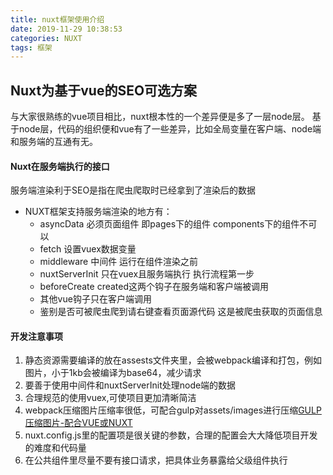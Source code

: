 ```yaml
---
title: nuxt框架使用介绍
date: 2019-11-29 10:38:53
categories: NUXT
tags: 框架
---
```


## Nuxt为基于vue的SEO可选方案

与大家很熟练的vue项目相比，nuxt根本性的一个差异便是多了一层node层。
基于node层，代码的组织便和vue有了一些差异，比如全局变量在客户端、node端和服务端的互通有无。

#### Nuxt在服务端执行的接口

  服务端渲染利于SEO是指在爬虫爬取时已经拿到了渲染后的数据

+ NUXT框架支持服务端渲染的地方有：
  + asyncData 必须页面组件 即pages下的组件 components下的组件不可以
  + fetch 设置vuex数据变量
  + middleware 中间件 运行在组件渲染之前
  + nuxtServerInit 只在vuex且服务端执行 执行流程第一步
  + beforeCreate created这两个钩子在服务端和客户端被调用
  + 其他vue钩子只在客户端调用
  + 鉴别是否可被爬虫爬到请右键查看页面源代码 这是被爬虫获取的页面信息
  
#### 开发注意事项

1. 静态资源需要编译的放在assests文件夹里，会被webpack编译和打包，例如图片，小于1kb会被编译为base64，减少请求
2. 要善于使用中间件和nuxtServerInit处理node端的数据
3. 合理规范的使用vuex,可使项目更加清晰简洁
4. webpack压缩图片压缩率很低，可配合gulp对assets/images进行压缩[GULP压缩图片-配合VUE或NUXT](/2019/11/29/GULP压缩图片-配合VUE或NUXT)
5. nuxt.config.js里的配置项是很关键的参数，合理的配置会大大降低项目开发的难度和代码量
6. 在公共组件里尽量不要有接口请求，把具体业务暴露给父级组件执行